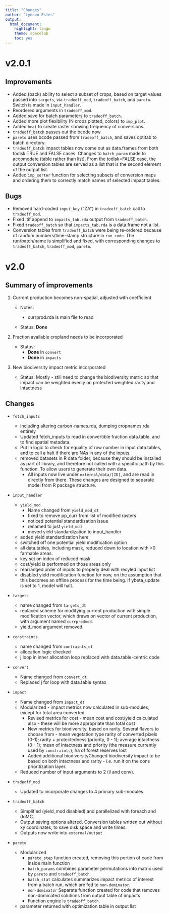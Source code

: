 ```yaml
---
title: "Changes"
author: "Lyndon Estes"
output: 
  html_document:
    highlight: tango
    theme: spacelab
    toc: yes 
---
```


# v2.0.1

## Improvements
+ Added (back) ability to select a subset of crops, based on target values passed into `targets`, via `tradeoff_mod`, `tradeoff_batch`, and `pareto`. Switch is made in `input_handler`. 
+ Reordered arguments in `tradeoff_mod`.
+ Added save for batch parameters to `tradeoff_batch`. 
+ Added more plot flexibility (N crops plotted, colors) to `imp_plot`. 
+ Added `heat` to create raster showing frequency of conversions.
+ `tradeoff_batch` passes out the bcode now
+ `pareto` uses bcode passed from `tradeoff_batch`, and saves optitab to batch directory. 
+ `tradeoff_batch` impact tables now come out as data.frames from both todisk TRUE and FALSE cases.  Changes to `batch_param` made to accomodate (table rather than list). From the todisk=FALSE case, the output conversion tables are served as a list that is the second element of the output list. 
+ Added `imp_sorter` function for selecting subsets of conversion maps and ordering them to correctly match names of selected impact tables. 

## Bugs
+ Removed hard-coded `input_key` ("ZA") in `tradeoff_batch` call to `tradeoff_mod`. 
+ Fixed .tif append to `impacts_tab.rda` output from `tradeoff_batch`.  
+ Fixed `tradeoff_batch` so that `impacts_tab.rda` is a data.frame not a list. 
+ Conversion tables from `tradeoff_batch` were being re-ordered because of random numbers/time-stamp structure in `run_code`. The run/batch/name is simplified and fixed, with corresponding changes to `tradeoff_batch`, `tradeoff_mod`, `pareto`. 

# v2.0

## Summary of improvements
1. Current production becomes non-spatial, adjusted with coefficient

     + Notes: 
         + currprod.rda is main file to read

     + Status: __Done__
     

2. Fraction available cropland needs to be incorporated

     + Status: 
         + __Done__ in `convert`
         + __Done__ in `impacts`
     
3. New biodiversity impact metric incorporated

     + Status: Mostly - still need to change the biodiversity metric so that impact can be weighted evenly on protected weighted rarity and intactness

## Changes

+ `fetch_inputs`

    + including altering carbon-names.rda, dumping cropnames.rda entirely
    + Updated fetch_inputs to read in convertible fraction data.table, and to find spatial metadata. 
    + Put in logic to check for equality of row number in input data.tables, and to call a halt if there are NAs in any of the inputs. 
    + removed datasets in R data folder, because they should be installed as part of library, and therefore not called with a specific path by this function.  To allow users to generate their own data. 
        + All inputs now live under `external/data/[ID]`, and are read in directly from there. These changes are designed to separate model from R package structure.  

+ `input_handler`

    + `yield_mod`
        + Name changed from `yield_mod_dt`
        + fixed to remove pp_curr from list of modified rasters
        + noticed potential standardization issue
        + renamed to just `yield_mod`
        + moved yield standardization to input_handler
    + added yield standardization here
    + switched off one potential yield modification option
    + all data.tables, including mask, reduced down to location with >0 farmable areas. 
    + key set on index of reduced mask
    + cost/yield is performed on those areas only
    + rearranged order of inputs to properly deal with recyled input list
    + disabled yield modification function for now, on the assumption that this becomes an offline process for the time being. If ybeta_update is set to 1, model will halt.  

+ `targets`

    + name changed from `targets_dt`
    + replaced scheme for modifying current production with simple modification vector, which draws on vector of current production, with argument named `currprodmod`. 
    + yield_mod argument removed. 
    
+ `constraints`

    + name changed from `contraints_dt`
    + allocation logic checked
    + j loop in inner allocation loop replaced with data.table-centric code

+ `convert`

    + Name changed from `convert_dt`
    + Replaced j for loop with data.table syntax

+ `impact`

    + Name changed from `impact_dt`
    + Modularized - impact metrics now calculated in sub-modules, except for total area converted. 
        + Revised metrics for cost - mean cost and cost/yield calculated also - these will be more appropriate than total cost
        + New metrics for biodiversity, based on rarity. Several flavors to choose from - mean vegetation type rarity of converted pixels (0-1); rarity + protectedness (priority, 0 - 1); average intactness (0 - 1); mean of intactness and priority (the measure currently used by `constraints`); ha of forest reserves lost
        + Added additional biodiversityChanged biodiversity impact to be based on both intactness and rarity - i.e. run it on the cons prioritization layer. 
    + Reduced number of input arguments to 2 (il and conv).

+ `tradeoff_mod`

    + Updated to incorporate changes to 4 primary sub-modules.
    
+ `tradeoff_batch`

    + Simplified (yield_mod disabled) and parallelized with foreach and doMC. 
    + Output saving options altered. Conversion tables written out without xy coordinates, to save disk space and write times. 
    + Outputs now write into `external/output`
    

+ `pareto`

    + Modularized 
       + `pareto_step` function created, removing this portion of code from inside main function
       + `batch_params` combines parameter permutations into matrix used by `pareto` and `tradeoff_batch`
       + `batch_stat` calculates summarizes impact metrics of interest from a batch run, which are fed to `non-dominator`. 
       + `non-dominator` Separate function created for code that removes non-dominated solutions from output table of impacts
       + Function engine is `tradeoff_batch`. 
    + parameter returned with optimization table in output list 

